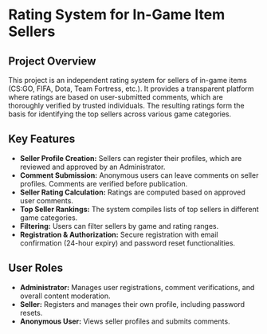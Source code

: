 # Rating System for In-Game Item Sellers
## Project Overview

This project is an independent rating system for sellers of in-game items (CS:GO, FIFA, Dota, Team Fortress, etc.). It provides a transparent platform where ratings are based on user-submitted comments, which are thoroughly verified by trusted individuals. The resulting ratings form the basis for identifying the top sellers across various game categories.

## Key Features

- **Seller Profile Creation:** Sellers can register their profiles, which are reviewed and approved by an Administrator.
- **Comment Submission:** Anonymous users can leave comments on seller profiles. Comments are verified before publication.
- **Seller Rating Calculation:** Ratings are computed based on approved user comments.
- **Top Seller Rankings:** The system compiles lists of top sellers in different game categories.
- **Filtering:** Users can filter sellers by game and rating ranges.
- **Registration & Authorization:** Secure registration with email confirmation (24-hour expiry) and password reset functionalities.

## User Roles

- **Administrator:** Manages user registrations, comment verifications, and overall content moderation.
- **Seller:** Registers and manages their own profile, including password resets.
- **Anonymous User:** Views seller profiles and submits comments.
